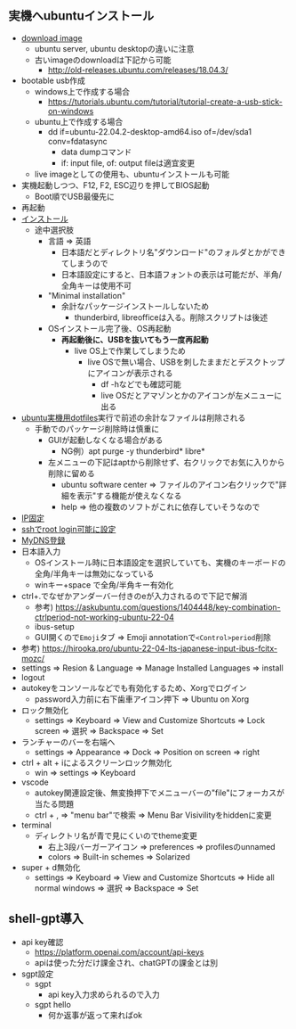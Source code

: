 ## 実機へubuntuインストール

* [download image](https://ubuntu.com/download)
  * ubuntu server, ubuntu desktopの違いに注意
  * 古いimageのdownloadは下記から可能
    * http://old-releases.ubuntu.com/releases/18.04.3/
* bootable usb作成
  * windows上で作成する場合
    * https://tutorials.ubuntu.com/tutorial/tutorial-create-a-usb-stick-on-windows
  * ubuntu上で作成する場合
    * dd if=ubuntu-22.04.2-desktop-amd64.iso of=/dev/sda1 conv=fdatasync
      * data dumpコマンド
      * if: input file, of: output fileは適宜変更
  * live imageとしての使用も、ubuntuインストールも可能
* 実機起動しつつ、F12, F2, ESC辺りを押してBIOS起動
  * Boot順でUSB最優先に
* 再起動
* [インストール](https://tutorials.ubuntu.com/tutorial/tutorial-install-ubuntu-desktop)
  * 途中選択肢
    * 言語 => 英語
      * 日本語だとディレクトリ名"ダウンロード"のフォルダとかができてしまうので
      * 日本語設定にすると、日本語フォントの表示は可能だが、半角/全角キーは使用不可
    * "Minimal installation"
      * 余計なパッケージインストールしないため
        * thunderbird, libreofficeは入る。削除スクリプトは後述
    * OSインストール完了後、OS再起動
      * **再起動後に、USBを抜いてもう一度再起動**
        * live OS上で作業してしまうため
          * live OSで無い場合、USBを刺したままだとデスクトップにアイコンが表示される
            * df -hなどでも確認可能
            * live OSだとアマゾンとかのアイコンが左メニューに出る
* [ubuntu実機用dotfiles](https://github.com/tokane888/dotfiles_ubuntu)実行で前述の余計なファイルは削除される
  * 手動でのパッケージ削除時は慎重に
    * GUIが起動しなくなる場合がある
      * NG例）apt purge -y thunderbird* libre*
    * 左メニューの下記はaptから削除せず、右クリックでお気に入りから削除に留める
      * ubuntu software center => ファイルのアイコン右クリックで"詳細を表示"する機能が使えなくなる
      * help => 他の複数のソフトがこれに依存していそうなので
* [IP固定](../linux/ubuntu/固定IP.md)
* [sshでroot login可能に設定](../ssh_prepare.md)
* [MyDNS登録](../linux/web_tools/mydns/MyDNS.md)
* 日本語入力
  * OSインストール時に日本語設定を選択していても、実機のキーボードの全角/半角キーは無効になっている
  * winキー+space で全角/半角キー有効化
* ctrl+.でなぜかアンダーバー付きのeが入力されるので下記で解消
  * 参考) https://askubuntu.com/questions/1404448/key-combination-ctrlperiod-not-working-ubuntu-22-04
  * ibus-setup
  * GUI開くので`Emoji`タブ => Emoji annotationで`<Control>period`削除
* 参考) https://hirooka.pro/ubuntu-22-04-lts-japanese-input-ibus-fcitx-mozc/
* settings => Resion & Language => Manage Installed Languages => install
* logout
* autokeyをコンソールなどでも有効化するため、Xorgでログイン
  * password入力前に右下歯車アイコン押下 => Ubuntu on Xorg
* ロック無効化
  * settings => Keyboard => View and Customize Shortcuts => Lock screen => 選択 => Backspace => Set
* ランチャーのバーを右端へ
  * settings => Appearance => Dock => Position on screen => right
* ctrl + alt + iによるスクリーンロック無効化
  * win => settings => Keyboard
* vscode
  * autokey関連設定後、無変換押下でメニューバーの"file"にフォーカスが当たる問題
  * ctrl + , => "menu bar"で検索 => Menu Bar Visivilityをhiddenに変更
* terminal
  * ディレクトリ名が青で見にくいのでtheme変更
    * 右上3段バーガーアイコン => preferences => profilesのunnamed
    * colors => Built-in schemes => Solarized
* super + d無効化
  * settings => Keyboard => View and Customize Shortcuts => Hide all normal windows => 選択 => Backspace => Set

## shell-gpt導入

* api key確認
  * https://platform.openai.com/account/api-keys
  * apiは使った分だけ課金され、chatGPTの課金とは別
* sgpt設定
  * sgpt
    * api key入力求められるので入力
  * sgpt hello
    * 何か返事が返って来ればok
